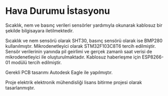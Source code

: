 # Hava Durumu İstasyonu

Sıcaklık, nem ve basınç verileri sensörler yardımıyla okunarak kablosuz bir şekilde bilgisayara iletilmektedir.

Sıcaklık ve nem sensörü olarak SHT30, basınç sensörü olarak ise BMP280 kullanılmıştır. Mikrodenetleyici olarak STM32F103C8T6 tercih edilmiştir. Sensör verilerinin yanında pil geirlimi ve gerçek zamanlı saat verisi de mikrodenetleyici ile oluşturulmaktadır. Kablosuz haberleşme için ESP8266-01 modülü tercih edilmiştir.

Gerekli PCB tasarımı Autodesk Eagle ile yapılmıştır.

Proje elektrik elektronik mühendisliği lisans bitirme projesi olarak tasarlanmıştır.
